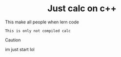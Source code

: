 # <h1 align="center">Just calc on c++
This make all people when lern code
    
```
This is only not compiled calc
```

> [!CAUTION]
> im just start lol
